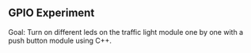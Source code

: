 ## GPIO Experiment

Goal: Turn on different leds on the traffic light module one by one with a push button module using C++.

